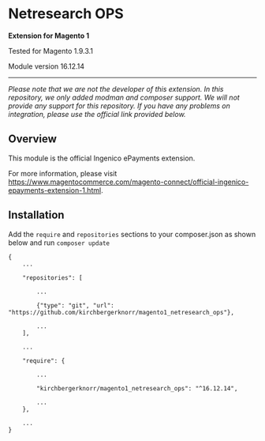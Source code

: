 # Netresearch OPS

**Extension for Magento 1**

Tested for Magento 1.9.3.1

Module version 16.12.14

---

*Please note that we are not the developer of this extension. In this repository, we only added modman and composer support. We will not provide any support for this repository. If you have any problems on integration, please use the official link provided below.*

## Overview

This module is the official Ingenico ePayments extension.

For more information, please visit https://www.magentocommerce.com/magento-connect/official-ingenico-epayments-extension-1.html.

## Installation

Add the `require` and `repositories` sections to your composer.json as shown below and run `composer update`

```
{
    ...
    
    "repositories": [
    
        ...
        
        {"type": "git", "url": "https://github.com/kirchbergerknorr/magento1_netresearch_ops"},
        
        ...
    ],
	
    ...
	
    "require": {
        
        ...
        
        "kirchbergerknorr/magento1_netresearch_ops": "^16.12.14",
        
        ...
    },
    
    ...
}
```